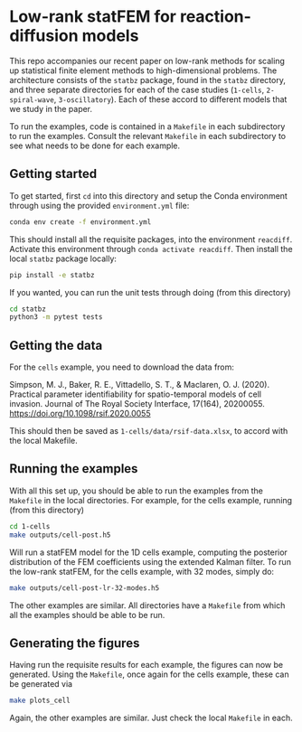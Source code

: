 # Low-rank statFEM for reaction-diffusion models

This repo accompanies our recent paper on low-rank methods for scaling up
statistical finite element methods to high-dimensional problems.
The architecture consists of the `statbz` package, found in the `statbz`
directory, and three separate directories for each of the case studies
(`1-cells`, `2-spiral-wave`, `3-oscillatory`). Each of these accord to different
models that we study in the paper.

To run the examples, code is contained in a `Makefile` in each subdirectory to
run the examples. Consult the relevant `Makefile` in each subdirectory to see
what needs to be done for each example.

## Getting started

To get started, first `cd` into this directory and setup the Conda environment
through using the provided `environment.yml` file:

```bash
conda env create -f environment.yml
```

This should install all the requisite packages, into the environment `reacdiff`.
Activate this environment through `conda activate reacdiff`. Then install the
local `statbz` package locally:

```bash
pip install -e statbz
```

If you wanted, you can run the unit tests through doing (from this directory)

```bash
cd statbz
python3 -m pytest tests
```

## Getting the data

For the `cells` example, you need to download the data from:

Simpson, M. J., Baker, R. E., Vittadello, S. T., & Maclaren, O. J. (2020).
Practical parameter identifiability for spatio-temporal models of cell invasion.
Journal of The Royal Society Interface, 17(164), 20200055.
https://doi.org/10.1098/rsif.2020.0055

This should then be saved as `1-cells/data/rsif-data.xlsx`, to accord with the
local Makefile.


## Running the examples

With all this set up, you should be able to run the examples from the `Makefile`
in the local directories. For example, for the cells example, running (from this directory)

```bash
cd 1-cells
make outputs/cell-post.h5
```

Will run a statFEM model for the 1D cells example, computing the posterior
distribution of the FEM coefficients using the extended Kalman filter. To run
the low-rank statFEM, for the cells example, with 32 modes, simply do:

```bash
make outputs/cell-post-lr-32-modes.h5
```

The other examples are similar. All directories have a `Makefile` from which all
the examples should be able to be run.

## Generating the figures

Having run the requisite results for each example, the figures can now be
generated. Using the `Makefile`, once again for the cells example, these can be
generated via

```bash
make plots_cell
```

Again, the other examples are similar. Just check the local `Makefile` in each.
